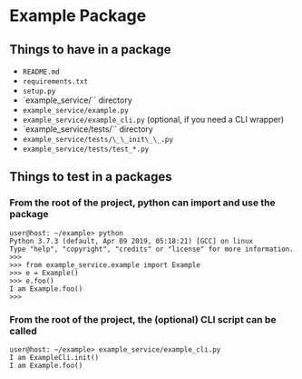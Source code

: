 # Example Package

## Things to have in a package

* `README.md`
* `requirements.txt`
* `setup.py`
* `example_service/`` directory
* `example_service/example.py`
* `example_service/example_cli.py` (optional, if you need a CLI wrapper)
* `example_service/tests/`` directory
* `example_service/tests/\_\_init\_\_.py`
* `example_service/tests/test_*.py`

## Things to test in a packages

### From the root of the project, python can import and use the package
```
user@host: ~/example> python
Python 3.7.3 (default, Apr 09 2019, 05:18:21) [GCC] on linux
Type "help", "copyright", "credits" or "license" for more information.
>>>
>>> from example_service.example import Example
>>> e = Example()
>>> e.foo()
I am Example.foo()
>>>
```

### From the root of the project, the (optional) CLI script can be called
```
user@host: ~/example> example_service/example_cli.py
I am ExampleCli.init()
I am Example.foo()
```
